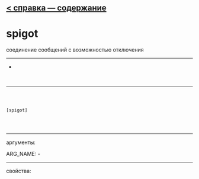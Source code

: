 [< справка — содержание](index.html)
---

# spigot


соединение сообщений с  возможностью отключения

---

-
<br>


---


```



[spigot]


            
```

---
аргументы:

ARG_NAME: -<br>

---
свойства:


